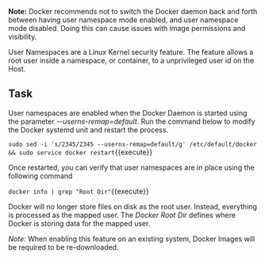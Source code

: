 **Note:** Docker recommends not to switch the Docker daemon back and forth between having user namespace mode enabled, and user namespace mode disabled. Doing this can cause issues with image permissions and visibility.

User Namespaces are a Linux Kernel security feature. The feature allows a root user inside a namespace, or container, to a unprivileged user id on the Host.

## Task

User namespaces are enabled when the Docker Daemon is started using the parameter _--userns-remap=default_. Run the command below to modify the Docker systemd unit and restart the process.

`sudo sed -i 's/2345/2345 --userns-remap=default/g' /etc/default/docker && sudo service docker restart`{{execute}}

Once restarted, you can verify that user namespaces are in place using the following command

`docker info | grep "Root Dir"`{{execute}}

Docker will no longer store files on disk as the root user. Instead, everything is processed as the mapped user. The _Docker Root Dir_ defines where Docker is storing data for the mapped user.

_Note:_ When enabling this feature on an existing system, Docker Images will be required to be re-downloaded.
